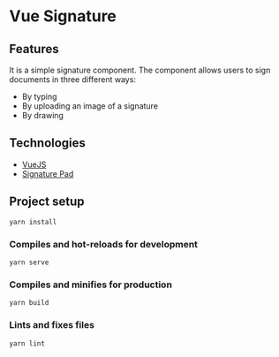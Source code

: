 # Vue Signature

## Features
It is a simple signature component. The component allows users to sign documents in three different ways:
* By typing
* By uploading an image of a signature
* By drawing

## Technologies
* [VueJS](https://vuejs.org/)
* [Signature Pad](https://www.npmjs.com/package/signature_pad)

## Project setup
```
yarn install
```

### Compiles and hot-reloads for development
```
yarn serve
```

### Compiles and minifies for production
```
yarn build
```

### Lints and fixes files
```
yarn lint
```

